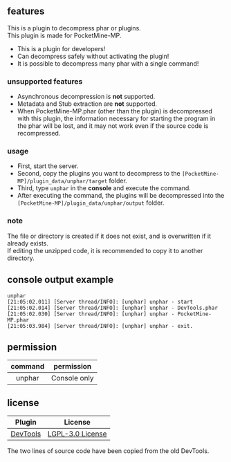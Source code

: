 ## features
This is a plugin to decompress phar or plugins.  
This plugin is made for PocketMine-MP.  
- This is a plugin for developers!
- Can decompress safely without activating the plugin!
- It is possible to decompress many phar with a single command!
### unsupported features
- Asynchronous decompression is **not** supported.  
- Metadata and Stub extraction are **not** supported.  
- When PocketMine-MP.phar (other than the plugin) is decompressed with this plugin, the information necessary for starting the program in the phar will be lost, and it may not work even if the source code is recompressed.  
### usage
- First, start the server.
- Second, copy the plugins you want to decompress to the `[PocketMine-MP]/plugin_data/unphar/target` folder.
- Third, type `unphar` in the **console** and execute the command.
- After executing the command, the plugins will be decompressed into the `[PocketMine-MP]/plugin_data/unphar/output` folder.
### note
The file or directory is created if it does not exist, and is overwritten if it already exists.  
If editing the unzipped code, it is recommended to copy it to another directory.  
## console output example
```
unphar
[21:05:02.011] [Server thread/INFO]: [unphar] unphar - start
[21:05:02.014] [Server thread/INFO]: [unphar] unphar - DevTools.phar
[21:05:02.030] [Server thread/INFO]: [unphar] unphar - PocketMine-MP.phar
[21:05:03.984] [Server thread/INFO]: [unphar] unphar - exit.
```
## permission
| command | permission |
|:---:|:---:|
| unphar | Console only |
## license
| Plugin | License |
|:---:|:---:|
| [DevTools](https://github.com/pmmp/DevTools) | [LGPL-3.0 License](https://github.com/pmmp/DevTools/blob/master/LICENSE) |

The two lines of source code have been copied from the old DevTools.
